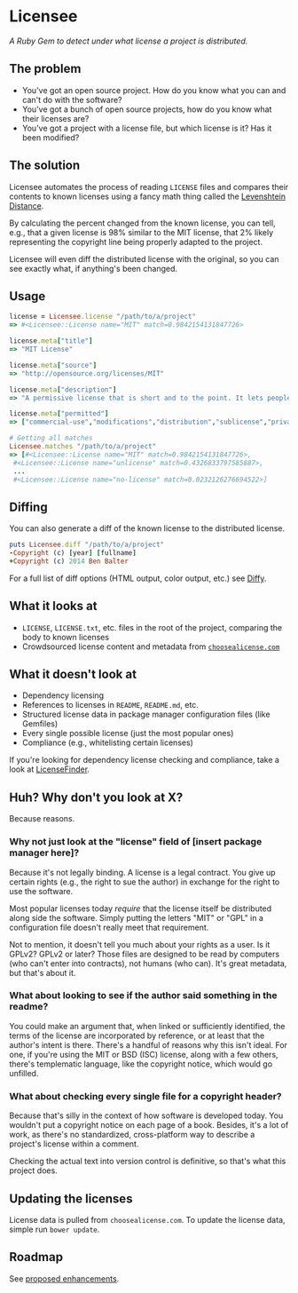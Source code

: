 # Licensee

*A Ruby Gem to detect under what license a project is distributed.*

## The problem

* You've got an open source project. How do you know what you can and can't do with the software?
* You've got a bunch of open source projects, how do you know what their licenses are?
* You've got a project with a license file, but which license is it? Has it been modified?

## The solution

Licensee automates the process of reading `LICENSE` files and compares their contents to known licenses using a fancy math thing called the [Levenshtein Distance](http://en.wikipedia.org/wiki/Levenshtein_distance).

By calculating the percent changed from the known license, you can tell, e.g., that a given license is 98% similar to the MIT license, that 2% likely representing the copyright line being properly adapted to the project.

Licensee will even diff the distributed license with the original, so you can see exactly what, if anything's been changed.

## Usage

```ruby
license = Licensee.license "/path/to/a/project"
=> #<Licensee::License name="MIT" match=0.9842154131847726>

license.meta["title"]
=> "MIT License"

license.meta["source"]
=> "http://opensource.org/licenses/MIT"

license.meta["description"]
=> "A permissive license that is short and to the point. It lets people do anything with your code with proper attribution and without warranty."

license.meta["permitted"]
=> ["commercial-use","modifications","distribution","sublicense","private-use"]

# Getting all matches
Licensee.matches "/path/to/a/project"
=> [#<Licensee::License name="MIT" match=0.9842154131847726>,
 #<Licensee::License name="unlicense" match=0.4326833797585887>,
 ...
 #<Licensee::License name="no-license" match=0.0232126276694522>]
```

## Diffing

You can also generate a diff of the known license to the distributed license.

```ruby
puts Licensee.diff "/path/to/a/project"
-Copyright (c) [year] [fullname]
+Copyright (c) 2014 Ben Balter
```

For a full list of diff options (HTML output, color output, etc.) see [Diffy](https://github.com/samg/diffy).

## What it looks at

* `LICENSE`, `LICENSE.txt`, etc. files in the root of the project, comparing the body to known licenses
* Crowdsourced license content and metadata from [`choosealicense.com`](http://choosealicense.com)

## What it doesn't look at

* Dependency licensing
* References to licenses in `README`, `README.md`, etc.
* Structured license data in package manager configuration files (like Gemfiles)
* Every single possible license (just the most popular ones)
* Compliance (e.g., whitelisting certain licenses)

If you're looking for dependency license checking and compliance, take a look at [LicenseFinder](https://github.com/pivotal/LicenseFinder).

## Huh? Why don't you look at X?

Because reasons.

### Why not just look at the "license" field of [insert package manager here]?

Because it's not legally binding. A license is a legal contract. You give up certain rights (e.g., the right to sue the author) in exchange for the right to use the software.

Most popular licenses today *require* that the license itself be distributed along side the software. Simply putting the letters "MIT" or "GPL" in a configuration file doesn't really meet that requirement.

Not to mention, it doesn't tell you much about your rights as a user. Is it GPLv2? GPLv2 or later? Those files are designed to be read by computers (who can't enter into contracts), not humans (who can). It's great metadata, but that's about it.

### What about looking to see if the author said something in the readme?

You could make an argument that, when linked or sufficiently identified, the terms of the license are incorporated by reference, or at least that the author's intent is there. There's a handful of reasons why this isn't ideal. For one, if you're using the MIT or BSD (ISC) license, along with a few others, there's templematic language, like the copyright notice, which would go unfilled.

### What about checking every single file for a copyright header?

Because that's silly in the context of how software is developed today. You wouldn't put a copyright notice on each page of a book. Besides, it's a lot of work, as there's no standardized, cross-platform way to describe a project's license within a comment.

Checking the actual text into version control is definitive, so that's what this project does.

## Updating the licenses

License data is pulled from `choosealicense.com`. To update the license data, simple run `bower update`.

## Roadmap

See [proposed enhancements](https://github.com/benbalter/licensee/labels/enhancement).
